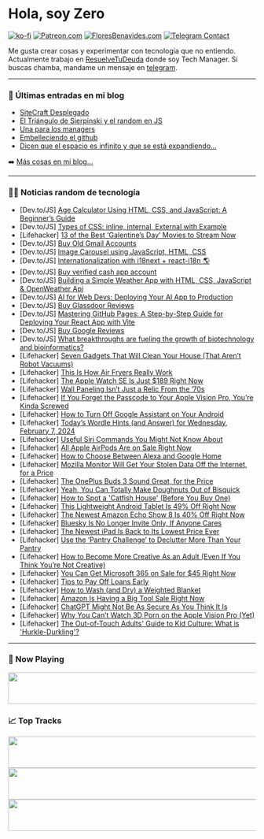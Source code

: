 # Hola, soy Zero

[![ko-fi](https://ko-fi.com/img/githubbutton_sm.svg)](https://ko-fi.com/J3J4N0LUK)
[![Patreon.com](https://img.shields.io/endpoint.svg?url=https%3A%2F%2Fshieldsio-patreon.vercel.app%2Fapi%3Fusername%3Dzerodragon%26type%3Dpatrons&style=for-the-badge)](https://patreon.com/zerodragon)
[![FloresBenavides.com](https://img.shields.io/website?down_message=oops&label=MiBlog&style=for-the-badge&up_message=online&url=https%3A%2F%2Ffloresbenavides.com)](https://floresbenavides.com)
[![Telegram Contact](https://img.shields.io/badge/escr%C3%ADbeme-ZeroDragon-%2326A5E4?style=for-the-badge&logo=telegram)](https://t.me/zerodragon)

Me gusta crear cosas y experimentar con tecnología que no entiendo.
Actualmente trabajo en [ResuelveTuDeuda](http://github.com/resuelve) donde soy Tech Manager.
Si buscas chamba, mandame un mensaje en [telegram](https://t.me/zerodragon).

---

### 📕 Últimas entradas en mi blog
<!-- BLOG-POST-LIST:START -->
- [SiteCraft Desplegado](https://floresbenavides.com/sitecraft-desplegado/)
- [El Triángulo de Sierpinski y el random en JS](https://floresbenavides.com/el-triangulo-de-sierpinski-y-el-random-en-js/)
- [Una para los managers](https://floresbenavides.com/una-para-los-managers/)
- [Embelleciendo el github](https://floresbenavides.com/embelleciendo-el-github/)
- [Dicen que el espacio es infinito y que se está expandiendo…](https://floresbenavides.com/dicen-que-el-espacio-es-infinito-y-que-se-esta-expandiendo/)
<!-- BLOG-POST-LIST:END -->

➡️ [Más cosas en mi blog...](https://floresbenavides.com)

---

### 👨‍💻 Noticias random de tecnología
<!-- TECH-POSTS:START -->
- [Dev.to/JS] [Age Calculator Using HTML, CSS, and JavaScript: A Beginner’s Guide](https://dev.to/javacodepoint/age-calculator-using-html-css-and-javascript-a-beginners-guide-45ef)
- [Dev.to/JS] [Types of CSS: inline, internal, External with Example](https://dev.to/ranjankumar1231/types-of-css-inline-internal-external-with-example-4hdg)
- [Lifehacker] [13 of the Best ‘Galentine’s Day’ Movies to Stream Now](https://lifehacker.com/entertainment/best-galentines-day-movies-streaming-now)
- [Dev.to/JS] [Buy Old Gmail Accounts](https://dev.to/theresahansene56/buy-old-gmail-accounts-4aic)
- [Dev.to/JS] [Image Carousel using JavaScript, HTML, CSS](https://dev.to/impradhyumn/image-carousel-using-javascript-html-css-48ln)
- [Dev.to/JS] [Internationalization with i18next + react-i18n 🌎](https://dev.to/guim0/internationalization-with-i18next-react-i18n-4m28)
- [Dev.to/JS] [Buy verified cash app account](https://dev.to/theresahansene56/buy-verified-cash-app-account-3h5d)
- [Dev.to/JS] [Building a Simple Weather App with HTML, CSS, JavaScript &amp; OpenWeather Api](https://dev.to/pixelgig/building-a-simple-weather-app-with-html-css-javascript-openweather-api-55hh)
- [Dev.to/JS] [AI for Web Devs: Deploying Your AI App to Production](https://dev.to/austingil/ai-for-web-devs-deploying-your-ai-app-to-production-5beb)
- [Dev.to/JS] [Buy Glassdoor Reviews](https://dev.to/theresahansene56/buy-glassdoor-reviews-2i87)
- [Dev.to/JS] [Mastering GitHub Pages: A Step-by-Step Guide for Deploying Your React App with Vite](https://dev.to/0xdeerah/mastering-github-pages-a-step-by-step-guide-for-deploying-your-react-app-with-vite-44jj)
- [Dev.to/JS] [Buy Google Reviews](https://dev.to/theresahansene56/buy-google-reviews-54m9)
- [Dev.to/JS] [What breakthroughs are fueling the growth of biotechnology and bioinformatics?](https://dev.to/yagnapandya9/what-breakthroughs-are-fueling-the-growth-of-biotechnology-and-bioinformatics-4p4p)
- [Lifehacker] [Seven Gadgets That Will Clean Your House &lpar;That Aren’t Robot Vacuums&rpar;](https://lifehacker.com/home/best-gadgets-to-clean-your-home)
- [Lifehacker] [This Is How Air Fryers Really Work](https://lifehacker.com/food-drink/how-air-fryers-work)
- [Lifehacker] [The Apple Watch SE Is Just $189 Right Now](https://lifehacker.com/tech/best-apple-watch-se-deal)
- [Lifehacker] [Wall Paneling Isn’t Just a Relic From the ’70s](https://lifehacker.com/home/benefits-of-wall-paneling)
- [Lifehacker] [If You Forget the Passcode to Your Apple Vision Pro, You’re Kinda Screwed](https://lifehacker.com/tech/forgot-passcode-apple-vision-pro)
- [Lifehacker] [How to Turn Off Google Assistant on Your Android](https://lifehacker.com/tech/how-to-turn-off-google-assistant)
- [Lifehacker] [Today’s Wordle Hints &lpar;and Answer&rpar; for Wednesday, February 7, 2024](https://lifehacker.com/entertainment/wordle-answer-today-february-7-2024)
- [Lifehacker] [Useful Siri Commands You Might Not Know About](https://lifehacker.com/tech/everything-you-can-tell-siri-to-do)
- [Lifehacker] [All Apple AirPods Are on Sale Right Now](https://lifehacker.com/tech/apple-airpods-pro-sale)
- [Lifehacker] [How to Choose Between Alexa and Google Home](https://lifehacker.com/tech/how-to-choose-between-alexa-and-google-home)
- [Lifehacker] [Mozilla Monitor Will Get Your Stolen Data Off the Internet, for a Price](https://lifehacker.com/tech/is-mozilla-monitor-plus-worth-it)
- [Lifehacker] [The OnePlus Buds 3 Sound Great, for the Price](https://lifehacker.com/tech/oneplus-buds-3-review)
- [Lifehacker] [Yeah, You Can Totally Make Doughnuts Out of Bisquick](https://lifehacker.com/food-drink/easy-chocolate-glazed-doughnut-recipe)
- [Lifehacker] [How to Spot a &#39;Catfish House&#39; &lpar;Before You Buy One&rpar;](https://lifehacker.com/money/catfish-house-danger-signs)
- [Lifehacker] [This Lightweight Android Tablet Is 49% Off Right Now](https://lifehacker.com/entertainment/samsung-galaxy-tab-s6-lite-sale)
- [Lifehacker] [The Newest Amazon Echo Show 8 Is 40% Off Right Now](https://lifehacker.com/tech/best-echo-show-8-deal)
- [Lifehacker] [Bluesky Is No Longer Invite Only, If Anyone Cares](https://lifehacker.com/tech/anyone-can-sign-up-for-bluesky-now-but-should-you)
- [Lifehacker] [The Newest iPad Is Back to Its Lowest Price Ever](https://lifehacker.com/tech/10th-generation-ipad-sale)
- [Lifehacker] [Use the ‘Pantry Challenge’ to Declutter More Than Your Pantry](https://lifehacker.com/home/how-to-use-the-three-rivers-pantry-challenge-to-declutter)
- [Lifehacker] [How to Become More Creative As an Adult &lpar;Even If You Think You’re Not Creative&rpar;](https://lifehacker.com/health/how-to-become-more-creative-as-an-adult)
- [Lifehacker] [You Can Get Microsoft 365 on Sale for $45 Right Now](https://lifehacker.com/tech/microsoft-365-sale)
- [Lifehacker] [Tips to Pay Off Loans Early](https://lifehacker.com/money/what-to-know-when-paying-loan-early)
- [Lifehacker] [How to Wash &lpar;and Dry&rpar; a Weighted Blanket](https://lifehacker.com/how-to-wash-a-weighted-blanket-1849022834)
- [Lifehacker] [Amazon Is Having a Big Tool Sale Right Now](https://lifehacker.com/home/amazon-tool-sales)
- [Lifehacker] [ChatGPT Might Not Be As Secure As You Think It Is](https://lifehacker.com/tech/how-to-keep-your-chatgpt-account-secure)
- [Lifehacker] [Why You Can’t Watch 3D Porn on the Apple Vision Pro &lpar;Yet&rpar;](https://lifehacker.com/tech/you-cant-watch-3d-porn-on-apple-vision-pro-yet)
- [Lifehacker] [The Out-of-Touch Adults&#39; Guide to Kid Culture: What is &#39;Hurkle-Durkling&#39;?](https://lifehacker.com/entertainment/the-out-of-touch-adults-guide-to-kid-culture-hurkle-durkling)<!-- TECH-POSTS:END -->

---

### 🎵 Now Playing
<a href="https://spotify-now-playing-dun.vercel.app/now-playing?open"><img src="https://spotify-now-playing-dun.vercel.app/now-playing" width="540" height="64"></a>

### 📈 Top Tracks
<a href="https://spotify-now-playing-dun.vercel.app/top-tracks?i=1&open"><img src="https://spotify-now-playing-dun.vercel.app/top-tracks?i=1" width="540" height="64"></a>
<a href="https://spotify-now-playing-dun.vercel.app/top-tracks?i=2&open"><img src="https://spotify-now-playing-dun.vercel.app/top-tracks?i=2" width="540" height="64"></a>
<a href="https://spotify-now-playing-dun.vercel.app/top-tracks?i=3&open"><img src="https://spotify-now-playing-dun.vercel.app/top-tracks?i=3" width="540" height="64"></a>
